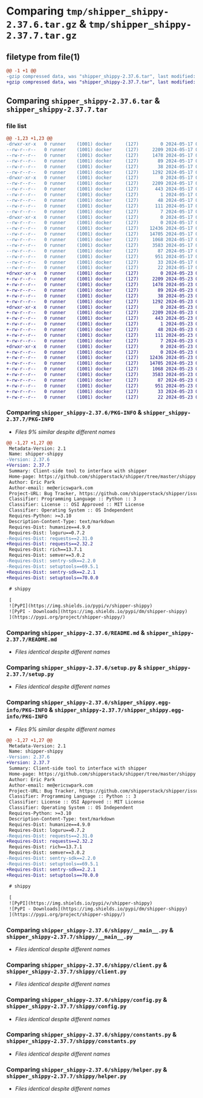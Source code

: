 # Comparing `tmp/shipper_shippy-2.37.6.tar.gz` & `tmp/shipper_shippy-2.37.7.tar.gz`

## filetype from file(1)

```diff
@@ -1 +1 @@
-gzip compressed data, was "shipper_shippy-2.37.6.tar", last modified: Fri May 17 02:16:16 2024, max compression
+gzip compressed data, was "shipper_shippy-2.37.7.tar", last modified: Thu May 23 09:23:30 2024, max compression
```

## Comparing `shipper_shippy-2.37.6.tar` & `shipper_shippy-2.37.7.tar`

### file list

```diff
@@ -1,23 +1,23 @@
-drwxr-xr-x   0 runner    (1001) docker     (127)        0 2024-05-17 02:16:16.946517 shipper_shippy-2.37.6/
--rw-r--r--   0 runner    (1001) docker     (127)     2209 2024-05-17 02:16:16.946517 shipper_shippy-2.37.6/PKG-INFO
--rw-r--r--   0 runner    (1001) docker     (127)     1478 2024-05-17 02:16:00.000000 shipper_shippy-2.37.6/README.md
--rw-r--r--   0 runner    (1001) docker     (127)       89 2024-05-17 02:16:00.000000 shipper_shippy-2.37.6/pyproject.toml
--rw-r--r--   0 runner    (1001) docker     (127)       38 2024-05-17 02:16:16.946517 shipper_shippy-2.37.6/setup.cfg
--rw-r--r--   0 runner    (1001) docker     (127)     1292 2024-05-17 02:16:00.000000 shipper_shippy-2.37.6/setup.py
-drwxr-xr-x   0 runner    (1001) docker     (127)        0 2024-05-17 02:16:16.946517 shipper_shippy-2.37.6/shipper_shippy.egg-info/
--rw-r--r--   0 runner    (1001) docker     (127)     2209 2024-05-17 02:16:16.000000 shipper_shippy-2.37.6/shipper_shippy.egg-info/PKG-INFO
--rw-r--r--   0 runner    (1001) docker     (127)      443 2024-05-17 02:16:16.000000 shipper_shippy-2.37.6/shipper_shippy.egg-info/SOURCES.txt
--rw-r--r--   0 runner    (1001) docker     (127)        1 2024-05-17 02:16:16.000000 shipper_shippy-2.37.6/shipper_shippy.egg-info/dependency_links.txt
--rw-r--r--   0 runner    (1001) docker     (127)       48 2024-05-17 02:16:16.000000 shipper_shippy-2.37.6/shipper_shippy.egg-info/entry_points.txt
--rw-r--r--   0 runner    (1001) docker     (127)      111 2024-05-17 02:16:16.000000 shipper_shippy-2.37.6/shipper_shippy.egg-info/requires.txt
--rw-r--r--   0 runner    (1001) docker     (127)        7 2024-05-17 02:16:16.000000 shipper_shippy-2.37.6/shipper_shippy.egg-info/top_level.txt
-drwxr-xr-x   0 runner    (1001) docker     (127)        0 2024-05-17 02:16:16.946517 shipper_shippy-2.37.6/shippy/
--rw-r--r--   0 runner    (1001) docker     (127)        0 2024-05-17 02:16:00.000000 shipper_shippy-2.37.6/shippy/__init__.py
--rw-r--r--   0 runner    (1001) docker     (127)    12436 2024-05-17 02:16:00.000000 shipper_shippy-2.37.6/shippy/__main__.py
--rw-r--r--   0 runner    (1001) docker     (127)    14705 2024-05-17 02:16:00.000000 shipper_shippy-2.37.6/shippy/client.py
--rw-r--r--   0 runner    (1001) docker     (127)     1068 2024-05-17 02:16:00.000000 shipper_shippy-2.37.6/shippy/config.py
--rw-r--r--   0 runner    (1001) docker     (127)     3583 2024-05-17 02:16:00.000000 shipper_shippy-2.37.6/shippy/constants.py
--rw-r--r--   0 runner    (1001) docker     (127)       87 2024-05-17 02:16:00.000000 shipper_shippy-2.37.6/shippy/exceptions.py
--rw-r--r--   0 runner    (1001) docker     (127)      951 2024-05-17 02:16:00.000000 shipper_shippy-2.37.6/shippy/helper.py
--rw-r--r--   0 runner    (1001) docker     (127)       33 2024-05-17 02:16:00.000000 shipper_shippy-2.37.6/shippy/server_compat_version.py
--rw-r--r--   0 runner    (1001) docker     (127)       22 2024-05-17 02:16:00.000000 shipper_shippy-2.37.6/shippy/version.py
+drwxr-xr-x   0 runner    (1001) docker     (127)        0 2024-05-23 09:23:30.099614 shipper_shippy-2.37.7/
+-rw-r--r--   0 runner    (1001) docker     (127)     2209 2024-05-23 09:23:30.099614 shipper_shippy-2.37.7/PKG-INFO
+-rw-r--r--   0 runner    (1001) docker     (127)     1478 2024-05-23 09:23:21.000000 shipper_shippy-2.37.7/README.md
+-rw-r--r--   0 runner    (1001) docker     (127)       89 2024-05-23 09:23:21.000000 shipper_shippy-2.37.7/pyproject.toml
+-rw-r--r--   0 runner    (1001) docker     (127)       38 2024-05-23 09:23:30.099614 shipper_shippy-2.37.7/setup.cfg
+-rw-r--r--   0 runner    (1001) docker     (127)     1292 2024-05-23 09:23:21.000000 shipper_shippy-2.37.7/setup.py
+drwxr-xr-x   0 runner    (1001) docker     (127)        0 2024-05-23 09:23:30.099614 shipper_shippy-2.37.7/shipper_shippy.egg-info/
+-rw-r--r--   0 runner    (1001) docker     (127)     2209 2024-05-23 09:23:30.000000 shipper_shippy-2.37.7/shipper_shippy.egg-info/PKG-INFO
+-rw-r--r--   0 runner    (1001) docker     (127)      443 2024-05-23 09:23:30.000000 shipper_shippy-2.37.7/shipper_shippy.egg-info/SOURCES.txt
+-rw-r--r--   0 runner    (1001) docker     (127)        1 2024-05-23 09:23:30.000000 shipper_shippy-2.37.7/shipper_shippy.egg-info/dependency_links.txt
+-rw-r--r--   0 runner    (1001) docker     (127)       48 2024-05-23 09:23:30.000000 shipper_shippy-2.37.7/shipper_shippy.egg-info/entry_points.txt
+-rw-r--r--   0 runner    (1001) docker     (127)      111 2024-05-23 09:23:30.000000 shipper_shippy-2.37.7/shipper_shippy.egg-info/requires.txt
+-rw-r--r--   0 runner    (1001) docker     (127)        7 2024-05-23 09:23:30.000000 shipper_shippy-2.37.7/shipper_shippy.egg-info/top_level.txt
+drwxr-xr-x   0 runner    (1001) docker     (127)        0 2024-05-23 09:23:30.099614 shipper_shippy-2.37.7/shippy/
+-rw-r--r--   0 runner    (1001) docker     (127)        0 2024-05-23 09:23:21.000000 shipper_shippy-2.37.7/shippy/__init__.py
+-rw-r--r--   0 runner    (1001) docker     (127)    12436 2024-05-23 09:23:21.000000 shipper_shippy-2.37.7/shippy/__main__.py
+-rw-r--r--   0 runner    (1001) docker     (127)    14705 2024-05-23 09:23:21.000000 shipper_shippy-2.37.7/shippy/client.py
+-rw-r--r--   0 runner    (1001) docker     (127)     1068 2024-05-23 09:23:21.000000 shipper_shippy-2.37.7/shippy/config.py
+-rw-r--r--   0 runner    (1001) docker     (127)     3583 2024-05-23 09:23:21.000000 shipper_shippy-2.37.7/shippy/constants.py
+-rw-r--r--   0 runner    (1001) docker     (127)       87 2024-05-23 09:23:21.000000 shipper_shippy-2.37.7/shippy/exceptions.py
+-rw-r--r--   0 runner    (1001) docker     (127)      951 2024-05-23 09:23:21.000000 shipper_shippy-2.37.7/shippy/helper.py
+-rw-r--r--   0 runner    (1001) docker     (127)       33 2024-05-23 09:23:21.000000 shipper_shippy-2.37.7/shippy/server_compat_version.py
+-rw-r--r--   0 runner    (1001) docker     (127)       22 2024-05-23 09:23:21.000000 shipper_shippy-2.37.7/shippy/version.py
```

### Comparing `shipper_shippy-2.37.6/PKG-INFO` & `shipper_shippy-2.37.7/PKG-INFO`

 * *Files 9% similar despite different names*

```diff
@@ -1,27 +1,27 @@
 Metadata-Version: 2.1
 Name: shipper-shippy
-Version: 2.37.6
+Version: 2.37.7
 Summary: Client-side tool to interface with shipper
 Home-page: https://github.com/shipperstack/shipper/tree/master/shippy
 Author: Eric Park
 Author-email: me@ericswpark.com
 Project-URL: Bug Tracker, https://github.com/shipperstack/shipper/issues
 Classifier: Programming Language :: Python :: 3
 Classifier: License :: OSI Approved :: MIT License
 Classifier: Operating System :: OS Independent
 Requires-Python: >=3.10
 Description-Content-Type: text/markdown
 Requires-Dist: humanize==4.9.0
 Requires-Dist: loguru==0.7.2
-Requires-Dist: requests==2.31.0
+Requires-Dist: requests==2.32.2
 Requires-Dist: rich==13.7.1
 Requires-Dist: semver==3.0.2
-Requires-Dist: sentry-sdk==2.2.0
-Requires-Dist: setuptools==69.5.1
+Requires-Dist: sentry-sdk==2.2.1
+Requires-Dist: setuptools==70.0.0
 
 # shippy
 
 [
 ![PyPI](https://img.shields.io/pypi/v/shipper-shippy)
 ![PyPI - Downloads](https://img.shields.io/pypi/dm/shipper-shippy)
 ](https://pypi.org/project/shipper-shippy/)
```

### Comparing `shipper_shippy-2.37.6/README.md` & `shipper_shippy-2.37.7/README.md`

 * *Files identical despite different names*

### Comparing `shipper_shippy-2.37.6/setup.py` & `shipper_shippy-2.37.7/setup.py`

 * *Files identical despite different names*

### Comparing `shipper_shippy-2.37.6/shipper_shippy.egg-info/PKG-INFO` & `shipper_shippy-2.37.7/shipper_shippy.egg-info/PKG-INFO`

 * *Files 9% similar despite different names*

```diff
@@ -1,27 +1,27 @@
 Metadata-Version: 2.1
 Name: shipper-shippy
-Version: 2.37.6
+Version: 2.37.7
 Summary: Client-side tool to interface with shipper
 Home-page: https://github.com/shipperstack/shipper/tree/master/shippy
 Author: Eric Park
 Author-email: me@ericswpark.com
 Project-URL: Bug Tracker, https://github.com/shipperstack/shipper/issues
 Classifier: Programming Language :: Python :: 3
 Classifier: License :: OSI Approved :: MIT License
 Classifier: Operating System :: OS Independent
 Requires-Python: >=3.10
 Description-Content-Type: text/markdown
 Requires-Dist: humanize==4.9.0
 Requires-Dist: loguru==0.7.2
-Requires-Dist: requests==2.31.0
+Requires-Dist: requests==2.32.2
 Requires-Dist: rich==13.7.1
 Requires-Dist: semver==3.0.2
-Requires-Dist: sentry-sdk==2.2.0
-Requires-Dist: setuptools==69.5.1
+Requires-Dist: sentry-sdk==2.2.1
+Requires-Dist: setuptools==70.0.0
 
 # shippy
 
 [
 ![PyPI](https://img.shields.io/pypi/v/shipper-shippy)
 ![PyPI - Downloads](https://img.shields.io/pypi/dm/shipper-shippy)
 ](https://pypi.org/project/shipper-shippy/)
```

### Comparing `shipper_shippy-2.37.6/shippy/__main__.py` & `shipper_shippy-2.37.7/shippy/__main__.py`

 * *Files identical despite different names*

### Comparing `shipper_shippy-2.37.6/shippy/client.py` & `shipper_shippy-2.37.7/shippy/client.py`

 * *Files identical despite different names*

### Comparing `shipper_shippy-2.37.6/shippy/config.py` & `shipper_shippy-2.37.7/shippy/config.py`

 * *Files identical despite different names*

### Comparing `shipper_shippy-2.37.6/shippy/constants.py` & `shipper_shippy-2.37.7/shippy/constants.py`

 * *Files identical despite different names*

### Comparing `shipper_shippy-2.37.6/shippy/helper.py` & `shipper_shippy-2.37.7/shippy/helper.py`

 * *Files identical despite different names*

